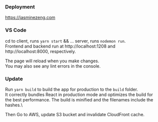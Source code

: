 ### Deployment

https://jasminezeng.com

### VS Code
cd to client, runs `yarn start` && ... server, runs `nodemon run`. \
Frontend and backend run at http://localhost:1208 and http://localhost:8000, respectively.

The page will reload when you make changes.\
You may also see any lint errors in the console.

### Update

Run `yarn build` to build the app for production to the `build` folder.\
It correctly bundles React in production mode and optimizes the build for the best performance.
The build is minified and the filenames include the hashes.\

Then Go to AWS, update S3 bucket and invalidate CloudFront cache.

